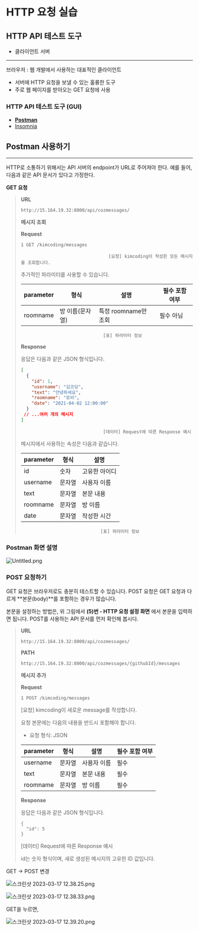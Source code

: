 # HTTP 요청 실습

## HTTP API 테스트 도구
- 클라이언트 서버 
---

브라우저 : 웹 개발에서 사용하는 대표적인 클라이언트

- 서버에 HTTP 요청을 보낼 수 있는 훌륭한 도구
- 주로 웹 페이지를 받아오는 GET 요청에 사용

### **HTTP API 테스트 도구 (GUI)**

- [**Postman**](https://www.postman.com/)
- [Insomnia](https://insomnia.rest/)

## **Postman 사용하기**

---

HTTP로 소통하기 위해서는 API 서버의 endpoint가 URL로 주어져야 한다. 예를 들어, 다음과 같은 API 문서가 있다고 가정한다.

****GET 요청****

> **URL**
> 
> 
> `http://15.164.19.32:8000/api/cozmessages/`
> 
> **메시지 조회**
> 
> **Request**
> 
> ```
> 1 GET /kimcoding/messages
> ```
> 
>                                      [요청] kimcoding이 작성한 모든 메시지를 조회합니다.
> 
> 추가적인 파라미터를 사용할 수 있습니다.
> 
> | parameter | 형식 | 설명 | 필수 포함 여부 |
> | --- | --- | --- | --- |
> | roomname | 방 이름(문자열) | 특정 roomname만 조회 | 필수 아님 |
> 
>                                    [표] 파라미터 정보
> 
> **Response**
> 
> 응답은 다음과 같은 JSON 형식입니다.
> 
> ```json
> [
>   {
>     "id": 1,
>     "username": "김코딩",
>     "text": "안녕하세요",
>     "roomname": "로비",
>     "date": "2021-04-02 12:00:00"
>   }
>  // ...여러 개의 메시지
> ]
> ```
> 
>                                    [데이터] Request에 따른 Response 예시
> 
> 메시지에서 사용하는 속성은 다음과 같습니다.
> 
> | parameter | 형식 | 설명 |
> | --- | --- | --- |
> | id | 숫자 | 고유한 아이디 |
> | username | 문자열 | 사용자 이름 |
> | text | 문자열 | 본문 내용 |
> | roomname | 문자열 | 방 이름 |
> | date | 문자열 | 작성한 시간 |
> 
>                                   [표] 파라미터 정보
> 

### Postman 화면 설명

![Untitled.png](HTTP%20%E1%84%8B%E1%85%AD%E1%84%8E%E1%85%A5%E1%86%BC%20%E1%84%89%E1%85%B5%E1%86%AF%E1%84%89%E1%85%B3%E1%86%B8%205dc03dd48aa44ea0b315bb7cc5626e88/Untitled.png)

### **POST 요청하기**

GET 요청은 브라우저로도 충분히 테스트할 수 있습니다. POST 요청은 GET 요청과 다르게 **본문(body)**를 포함하는 경우가 많습니다.

본문을 설정하는 방법은, 위 그림에서 **(5)번 - HTTP 요청 설정 화면** 에서 본문을 입력하면 됩니다. POST를 사용하는 API 문서를 먼저 확인해 봅시다.

> **URL**
> 
> 
> `http://15.164.19.32:8000/api/cozmessages/`
> 
> **PATH**
> 
> `http://15.164.19.32:8000/api/cozmessages/{githubId}/messages`
> 
> **메시지 추가**
> 
> **Request**
> 
> ```
> 1 POST /kimcoding/messages
> ```
> 
> [요청] kimcoding이 새로운 message를 작성합니다.
> 
> 요청 본문에는 다음의 내용을 반드시 포함해야 합니다.
> 
> - 요청 형식: JSON
> 
> | parameter | 형식 | 설명 | 필수 포함 여부 |
> | --- | --- | --- | --- |
> | username | 문자열 | 사용자 이름 | 필수 |
> | text | 문자열 | 본문 내용 | 필수 |
> | roomname | 문자열 | 방 이름 | 필수 |
> 
> **Response**
> 
> 응답은 다음과 같은 JSON 형식입니다.
> 
> ```
> {
>   "id": 5
> }
> ```
> 
> [데이터] Request에 따른 Response 예시
> 
> id는 숫자 형식이며, 새로 생성된 메시지의 고유한 ID 값입니다.
> 

GET → POST 변경

![스크린샷 2023-03-17 12.38.25.png](HTTP%20%E1%84%8B%E1%85%AD%E1%84%8E%E1%85%A5%E1%86%BC%20%E1%84%89%E1%85%B5%E1%86%AF%E1%84%89%E1%85%B3%E1%86%B8%205dc03dd48aa44ea0b315bb7cc5626e88/%25E1%2584%2589%25E1%2585%25B3%25E1%2584%258F%25E1%2585%25B3%25E1%2584%2585%25E1%2585%25B5%25E1%2586%25AB%25E1%2584%2589%25E1%2585%25A3%25E1%2586%25BA_2023-03-17_12.38.25.png)

![스크린샷 2023-03-17 12.38.33.png](HTTP%20%E1%84%8B%E1%85%AD%E1%84%8E%E1%85%A5%E1%86%BC%20%E1%84%89%E1%85%B5%E1%86%AF%E1%84%89%E1%85%B3%E1%86%B8%205dc03dd48aa44ea0b315bb7cc5626e88/%25E1%2584%2589%25E1%2585%25B3%25E1%2584%258F%25E1%2585%25B3%25E1%2584%2585%25E1%2585%25B5%25E1%2586%25AB%25E1%2584%2589%25E1%2585%25A3%25E1%2586%25BA_2023-03-17_12.38.33.png)

GET을 누르면,

![스크린샷 2023-03-17 12.39.20.png](HTTP%20%E1%84%8B%E1%85%AD%E1%84%8E%E1%85%A5%E1%86%BC%20%E1%84%89%E1%85%B5%E1%86%AF%E1%84%89%E1%85%B3%E1%86%B8%205dc03dd48aa44ea0b315bb7cc5626e88/%25E1%2584%2589%25E1%2585%25B3%25E1%2584%258F%25E1%2585%25B3%25E1%2584%2585%25E1%2585%25B5%25E1%2586%25AB%25E1%2584%2589%25E1%2585%25A3%25E1%2586%25BA_2023-03-17_12.39.20.png)